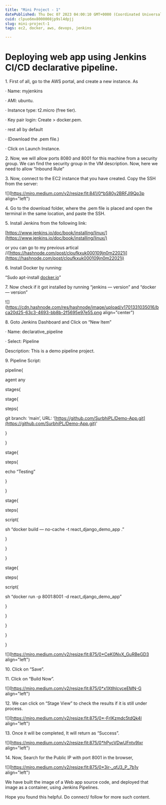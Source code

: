 ```yaml
---
title: "Mini Project - 1"
datePublished: Thu Dec 07 2023 04:00:10 GMT+0000 (Coordinated Universal Time)
cuid: clpuo6mx8000008jp9sl4dpjj
slug: mini-project-1
tags: ec2, docker, aws, devops, jenkins

---
```


# **Deploying web app using Jenkins CI/CD declarative pipeline.**

1\. First of all, go to the AWS portal, and create a new instance. As

· Name: myjenkins

· AMI: ubuntu.

· Instance type: t2.micro (free tier).

· Key pair login: Create &gt; docker.pem.

· rest all by default

· (Download the .pem file.)

· Click on Launch Instance.

2\. Now, we will allow ports 8080 and 8001 for this machine from a security group. We can find the security group in the VM description. Now, here we need to allow “Inbound Rule”

3\. Now, connect to the EC2 instance that you have created. Copy the SSH from the server:

![](https://miro.medium.com/v2/resize:fit:841/0*bS80y2BRFJl9Qp3p align="left")

4\. Go to the download folder, where the .pem file is placed and open the terminal in the same location, and paste the SSH.

5\. Install Jenkins from the following link:

[https://www.jenkins.io/doc/book/installing/linux/](https://www.jenkins.io/doc/book/installing/linux/)

or you can go to my previous artical //[https://hashnode.com/post/cloufkxuk000109jn0m22021i](https://hashnode.com/post/cloufkxuk000109jn0m22021i)

6\. Install Docker by running:

“Sudo apt-install [docker.io](https://www.jenkins.io/doc/book/installing/linux/)”

7\. Now check if it got installed by running “jenkins — version” and “docker — version”

![](https://cdn.hashnode.com/res/hashnode/image/upload/v1701331035016/bca20d25-63c3-4693-bb8b-2f5695e97e55.png align="center")

8\. Goto Jenkins Dashboard and Click on “New Item”

· Name: declarative\_pipeline

· Select: Pipeline

Description: This is a demo pipeline project.

9\. Pipeline Script:

pipeline{

agent any

stages{

stage{

steps{

git branch: ‘main’, URL: ‘[https://github.com/SurbhiPL/Demo-App.git](https://github.com/SurbhiPL/Demo-App.git)'

}

}

stage{

steps{

echo “Testing”

}

}

stage{

steps{

script{

sh “docker build — no-cache -t react\_django\_demo\_app .”

}

}

}

stage{

steps{

script{

sh “docker run -p 8001:8001 -d react\_django\_demo\_app”

}

}

}

}

}

![](https://miro.medium.com/v2/resize:fit:875/0*CeK0NvX_GuRBeGD3 align="left")

10\. Click on “Save”.

11\. Click on “Build Now”.

![](https://miro.medium.com/v2/resize:fit:875/0*x1XtlhlcvceEMN-G align="left")

12\. We can click on “Stage View” to check the results if it is still under process.

![](https://miro.medium.com/v2/resize:fit:875/0*-FrIKzmdc5tdQk4I align="left")

13\. Once it will be completed, It will return as “Success”.

![](https://miro.medium.com/v2/resize:fit:875/0*hPycVDwUFntv9lxr align="left")

14\. Now, Search for the Public IP with port 8001 in the browser,

![](https://miro.medium.com/v2/resize:fit:875/0*3ir-_qfJ3_P_7b1v align="left")

We have built the image of a Web app source code, and deployed that image as a container, using Jenkins Pipelines.

Hope you found this helpful. Do connect/ follow for more such content.